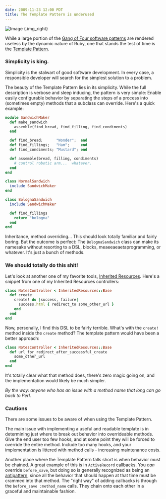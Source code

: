 ```yaml
---
date: 2009-11-23 12:00 PDT
title: The Template Pattern is underused
---
```


![Image](muji-jigsaw-cookie-cutter.jpg)
{.img_right}

While a large portion of the [Gang of Four software patterns](http://en.wikipedia.org/wiki/Design_Patterns_(book)) are rendered useless by the dynamic nature of Ruby, one that stands the test of time is the [Template Pattern](http://en.wikipedia.org/wiki/Template_method_pattern).

### Simplicity is king.

Simplicity is the stalwart of good software development.  In every case, a responsible developer will search for the simplest solution to a problem.

The beauty of the Template Pattern lies in its simplicity.  While the full description is verbose and sleep inducing, the pattern is very simple: Enable easily configurable behavior by separating the steps of a process into (sometimes empty) methods that a subclass can override.  Here's a quick example:

~~~ ruby
module SandwichMaker
  def make_sandwich
    assemble(find_bread, find_filling, find_condiments)
  end

  def find_bread;      "Wonder";  end
  def find_fillings;   "Ham";     end
  def find_condiments; "Mustard"; end

  def assemble(bread, filling, condiments)
    # control robotic arm...  whatever.
  end
end

class NormalSandwich
  include SandwichMaker
end

class BolognaSandwich
  include SandwichMaker

  def find_fillings
    return "bologna"
  end
end
~~~

Inheritance, method overriding...  This should look totally familiar and fairly boring.  But the outcome is perfect:  The `BolognaSandwich` class can make its namesake without resorting to a DSL, blocks, meaeeaeaetaprogramming, or whatever.  It's just a bunch of methods.

### We should totally do this shit!

Let's look at another one of my favorite tools, [Inherited Resources](http://github.com/josevalim/inherited_resources).  Here's a snippet from one of my Inherited Resources controllers:

~~~ ruby
class NotesController < InheritedResources::Base
  def create
    create! do |success, failure|
      success.html { redirect_to some_other_url }
    end
  end
end
~~~

Now, personally, I find this DSL to be fairly terrible.  What's with the `create!` method inside the `create` method?  The template pattern would have been a better approach:

~~~ ruby
class NotesController < InheritedResources::Base
  def url_for_redirect_after_successful_create
    some_other_url
  end
end
~~~

It's totally clear what that method does, there's zero magic going on, and the implementation would likely be much simpler.

*By the way: anyone who has an issue with a method name that long can go back to Perl.*

### Cautions

There are some issues to be aware of when using the Template Pattern.  

The main issue with implementing a useful and readable template is in determining just where to break out behavior into overrideable methods.  Give the end user too few hooks, and at some point they will be forced to override the entire method.  Include too many hooks, and your implementation is littered with method calls - increasing maintenance costs.

Another place where the Template Pattern falls short is when behavior must be chained.  A great example of this is in `ActiveRecord` callbacks.  You *can* override `before_save`, but doing so is generally recognized as being an [antipattern](http://my.safaribooksonline.com/9780321620293), since all the behavior that should happen at that time must be crammed into that method.  The "right way" of adding callbacks is through the `before_save :method_name` calls.  They chain onto each other in a graceful and maintainable fashion.

